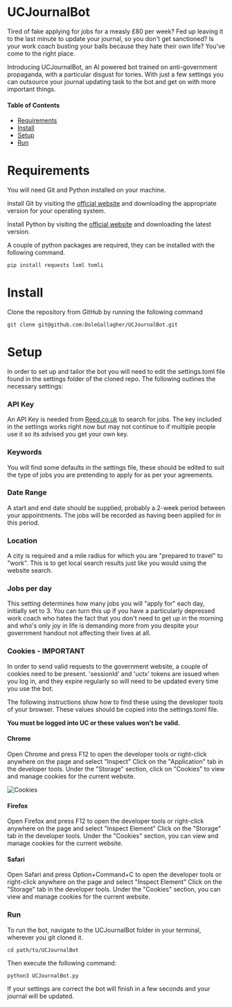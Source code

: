 # UCJournalBot
Tired of fake applying for jobs for a measly £80 per week? Fed up leaving it to the last minute to update your journal, so you don't get sanctioned? Is your work coach busting your balls because they hate their own life? You've come to the right place.

Introducing UCJournalBot, an AI powered bot trained on anti-government propaganda, with a particular disgust for tories. With just a few settings you can outsource your journal updating task to the bot and get on with more important things.

#### Table of Contents
- [Requirements](#requirements)
- [Install](#install)
- [Setup](#setup)
- [Run](#run)

# Requirements
You will need Git and Python installed on your machine.

Install Git by visiting the [official website](https://git-scm.com/downloads) and downloading the appropriate version for your operating system.

Install Python by visiting the [official website](https://www.python.org/downloads/) and downloading the latest version.

A couple of python packages are required, they can be installed with the following command.

```
pip install requests lxml tomli
```

# Install
Clone the repository from GitHub by running the following command

```
git clone git@github.com:DoleGallagher/UCJournalBot.git
```

# Setup
In order to set up and tailor the bot you will need to edit the settings.toml file found in the settings folder of the cloned repo. The following outlines the necessary settings:

### API Key
An API Key is needed from [Reed.co.uk](https://www.reed.co.uk/developers/jobseeker) to search for jobs. The key included in the settings works right now but may not continue to if multiple people use it so its advised you get your own key.

### Keywords
You will find some defaults in the settings file, these should be edited to suit the type of jobs you are pretending to apply for as per your agreements.

### Date Range
A start and end date should be supplied, probably a 2-week period between your appointments. The jobs will be recorded as having been applied for in this period.

### Location
A city is required and a mile radius for which you are "prepared to travel" to "work". This is to get local search results just like you would using the website search.

### Jobs per day
This setting determines how many jobs you will "apply for" each day, initially set to 3. You can turn this up if you have a particularly depressed work coach who hates the fact that you don't need to get up in the morning and who's only joy in life is demanding more from you despite your government handout not affecting their lives at all.

### Cookies - IMPORTANT
In order to send valid requests to the government website, a couple of cookies need to be present. 'sessionId' and 'uctx' tokens are issued when you log in, and they expire regularly so will need to be updated every time you use the bot.

The following instructions show how to find these using the developer tools of your browser. These values should be copied into the settings.toml file.

**You must be logged into UC or these values won't be valid.**

#### Chrome

Open Chrome and press F12 to open the developer tools or right-click anywhere on the page and select "Inspect"
Click on the "Application" tab in the developer tools. Under the "Storage" section, click on "Cookies" to view and manage cookies for the current website.

![Cookies](https://i.postimg.cc/1tfPD3YY/cookies.png)

#### Firefox

Open Firefox and press F12 to open the developer tools or right-click anywhere on the page and select "Inspect Element"
Click on the "Storage" tab in the developer tools.
Under the "Cookies" section, you can view and manage cookies for the current website.

#### Safari

Open Safari and press Option+Command+C to open the developer tools or right-click anywhere on the page and select "Inspect Element"
Click on the "Storage" tab in the developer tools.
Under the "Cookies" section, you can view and manage cookies for the current website.



### Run
To run the bot, navigate to the UCJournalBot folder in your terminal, wherever you git cloned it.

```
cd path/to/UCJournalBot
```

Then execute the following command:
```
python3 UCJournalBot.py
```

If your settings are correct the bot will finish in a few seconds and your journal will be updated.